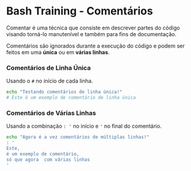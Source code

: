 # Bash Training - Comentários

Comentar é uma técnica que consiste em descrever partes do código visando torná-lo manutenível e também para fins de documentação.

Comentários são ignorados durante a execução do código e podem ser feitos em uma **única** ou em **várias linhas**.

### Comentários de Linha Única

Usando o ```#``` no início de cada linha.

```bash
echo "Testando comentários de linha única!"
# Este é um exemplo de comentário de linha única
```

### Comentários de Várias Linhas

Usando a combinação ```: '``` no início e ```'``` no final do comentário.

```bash
echo "Agora é a vez comentários de múltiplas linhas!"
: '
Este,
é um exemplo de comentário,
só que agora  com várias linhas
'
```